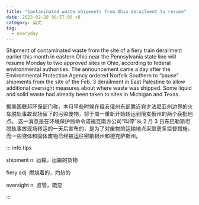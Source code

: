 ```yaml
---
title: "Contaminated waste shipments from Ohio derailment to resume"
date: 2023-02-28 06:57:00 +8
category: 英文
tag:
  - everyday
---
```


Shipment of contaminated waste from the site of a fiery train derailment earlier this month in eastern Ohio near the Pennsylvania state line will resume Monday to two approved sites in Ohio, according to federal environmental authorities. The announcement came a day after the Environmental Protection Agency ordered Norfolk Southern to “pause” shipments from the site of the Feb. 3 derailment in East Palestine to allow additional oversight measures about where waste was shipped. Some liquid and solid waste had already been taken to sites in Michigan and Texas.

据美国联邦环保部门称，本月早些时候在俄亥俄州东部靠近宾夕法尼亚州边界的火车脱轨事故现场留下的污染废物，将于周一重新开始转运到俄亥俄州的两个获批地点。 这一消息是在环境保护局命令诺福克南方公司“叫停”从 2 月 3 日东巴勒斯坦脱轨事故现场转运的一天后宣布的，是为了对废物的运输地点采取更多监督措施。而一些液体和固体废物已经被运往密歇根州和德克萨斯州。

::: info tips

shipment n. 运输，运输的货物

fiery adj. 燃烧着的，灼热的

oversight n. 监管，疏忽

:::
